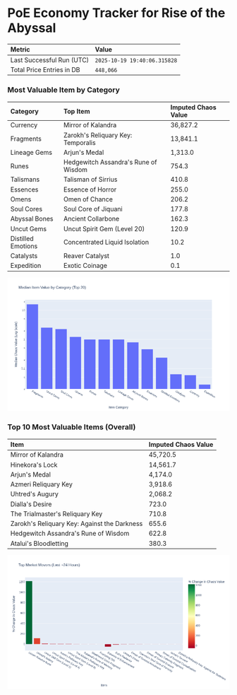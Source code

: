 # PoE Economy Tracker for Rise of the Abyssal

<!-- START_MAINTENANCE -->
| Metric | Value |
|:---|:---|
| Last Successful Run (UTC) | `2025-10-19 19:40:06.315828` |
| Total Price Entries in DB | `448,066` |

<!-- END_MAINTENANCE -->

<!-- START_DATAFRAME_DEBUG -->
<!-- END_DATAFRAME_DEBUG -->

<!-- START_CATEGORY_ANALYSIS -->
### Most Valuable Item by Category
| Category | Top Item | Imputed Chaos Value |
| :--- | :--- | :--- |
| Currency | Mirror of Kalandra | 36,827.2 |
| Fragments | Zarokh's Reliquary Key: Temporalis | 13,841.1 |
| Lineage Gems | Arjun's Medal | 1,313.0 |
| Runes | Hedgewitch Assandra's Rune of Wisdom | 754.3 |
| Talismans | Talisman of Sirrius | 410.8 |
| Essences | Essence of Horror | 255.0 |
| Omens | Omen of Chance | 206.2 |
| Soul Cores | Soul Core of Jiquani | 177.8 |
| Abyssal Bones | Ancient Collarbone | 162.3 |
| Uncut Gems | Uncut Spirit Gem (Level 20) | 120.9 |
| Distilled Emotions | Concentrated Liquid Isolation | 10.2 |
| Catalysts | Reaver Catalyst | 1.0 |
| Expedition | Exotic Coinage | 0.1 |


![Category Analysis Chart](charts/category_analysis.png)
<!-- END_ANALYSIS -->

<!-- START_ANALYSIS -->
### Top 10 Most Valuable Items (Overall)
| Item | Imputed Chaos Value |
| :--- | :--- |
| Mirror of Kalandra | 45,720.5 |
| Hinekora's Lock | 14,561.7 |
| Arjun's Medal | 4,174.0 |
| Azmeri Reliquary Key | 3,918.6 |
| Uhtred's Augury | 2,068.2 |
| Dialla's Desire | 723.0 |
| The Trialmaster's Reliquary Key | 710.8 |
| Zarokh's Reliquary Key: Against the Darkness | 655.6 |
| Hedgewitch Assandra's Rune of Wisdom | 622.8 |
| Atalui's Bloodletting | 380.3 |


![Market Movers Chart](charts/market_movers.png)
<!-- END_ANALYSIS -->
